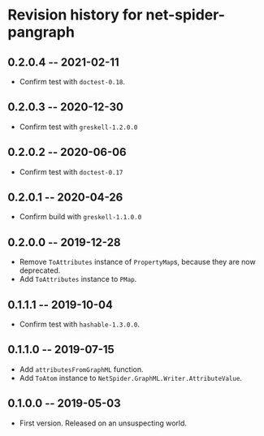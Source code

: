 # Revision history for net-spider-pangraph

## 0.2.0.4  -- 2021-02-11

* Confirm test with `doctest-0.18`.

## 0.2.0.3  -- 2020-12-30

* Confirm test with `greskell-1.2.0.0`

## 0.2.0.2  -- 2020-06-06

* Confirm test with `doctest-0.17`

## 0.2.0.1  -- 2020-04-26

* Confirm build with `greskell-1.1.0.0`

## 0.2.0.0  -- 2019-12-28

* Remove `ToAttributes` instance of `PropertyMap`s, because they are
  now deprecated.
* Add `ToAttributes` instance to `PMap`.

## 0.1.1.1  -- 2019-10-04

* Confirm test with `hashable-1.3.0.0`.

## 0.1.1.0  -- 2019-07-15

* Add `attributesFromGraphML` function.
* Add `ToAtom` instance to `NetSpider.GraphML.Writer.AttributeValue`.


## 0.1.0.0  -- 2019-05-03

* First version. Released on an unsuspecting world.
